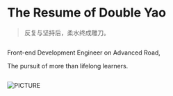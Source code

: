 # The Resume of Double Yao
> 反复与坚持后，柔水终成雕刀。

```

```

Front-end Development Engineer on Advanced Road,

The pursuit of more than lifelong learners.

```html

```

![PICTURE](H:\NETRoot\doubleyao5753.github.io\PICTURE.png)